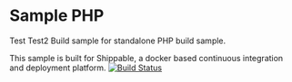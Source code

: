 Sample PHP
===============


Test
Test2
Build sample for standalone PHP build sample.

This sample is built for Shippable, a docker based continuous integration and deployment platform.
[![Build Status](https://apibeta.shippable.com/projects/54c0a79391426fd6a78ca352/badge?branchName=master)](https://appbeta.shippable.com/projects/54c0a79391426fd6a78ca352/builds/latest)
